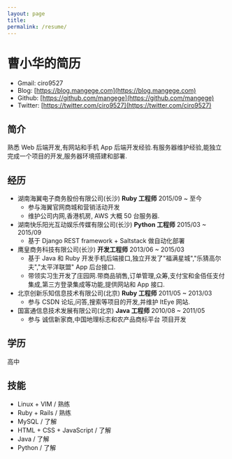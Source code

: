 ```yaml
---
layout: page
title:
permalink: /resume/
---
```


曹小华的简历
===

- Gmail: ciro9527
- Blog: [https://blog.mangege.com](https://blog.mangege.com)
- Github: [https://github.com/mangege](https://github.com/mangege)
- Twitter: [https://twitter.com/ciro9527](https://twitter.com/ciro9527)


简介
---
熟悉 Web 后端开发,有网站和手机 App 后端开发经验.有服务器维护经验,能独立完成一个项目的开发,服务器环境搭建和部署.


经历
---
- 湖南海翼电子商务股份有限公司(长沙) **Ruby 工程师** 2015/09 ~ 至今
  + 参与海翼官网商城和营销活动开发
  + 维护公司内网,香港机房, AWS 大概 50 台服务器.
- 湖南快乐阳光互动娱乐传媒有限公司(长沙) **Python 工程师** 2015/03 ~ 2015/09
  + 基于 Django REST framework + Saltstack 做自动化部署
- 鹰皇商务科技有限公司(长沙) **开发工程师** 2013/06 ~ 2015/03
  + 基于 Java 和 Ruby 开发手机后端接口,独立开发了"福满星城","乐猜高尔夫","太平洋联盟" App 后台接口.
  + 带领实习生开发了庄园网.带商品销售,订单管理,众筹,支付宝和金佰任支付集成,第三方登录集成等功能,提供网站和 App 接口.
- 北京创新乐知信息技术有限公司(北京) **Ruby 工程师** 2011/05 ~ 2013/03
  + 参与 CSDN 论坛,问答,搜索等项目的开发,并维护 ItEye 网站.
- 国富通信息技术发展有限公司(北京) **Java 工程师** 2010/08 ~ 2011/05
  + 参与 诚信新家商,中国地理标志和农产品商标平台 项目开发


学历
---
高中


技能
---
- Linux + VIM / 熟练
- Ruby + Rails / 熟练
- MySQL / 了解
- HTML + CSS + JavaScript / 了解
- Java / 了解
- Python / 了解

